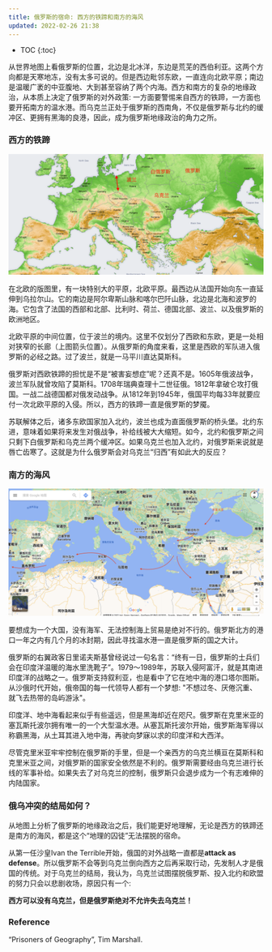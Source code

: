 ```yaml
---
title: 俄罗斯的宿命: 西方的铁蹄和南方的海风
updated: 2022-02-26 21:38
---
```



* TOC
{:toc}

从世界地图上看俄罗斯的位置，北边是北冰洋，东边是荒芜的西伯利亚。这两个方向都是天寒地冻，没有太多可说的。但是西边毗邻东欧，一直连向北欧平原；南边是温暖广袤的中亚腹地、大到甚至容纳了两个内海。西方和南方的复杂的地缘政治，从本质上决定了俄罗斯的对外政策: 一方面要警惕来自西方的铁蹄，一方面也要开拓南方的温水港。而乌克兰正处于俄罗斯的西南角，不仅是俄罗斯与北约的缓冲区、更拥有黑海的良港，因此，成为俄罗斯地缘政治的角力之所。


### 西方的铁蹄

<p align="center">
<img src="/images/Europe_topography_map.png" alt="Europe_topography_map" width="800"/>
</p>

在北欧的版图里，有一块特别大的平原，北欧平原。最西边从法国开始向东一直延伸到乌拉尔山。它的南边是阿尔卑斯山脉和喀尔巴阡山脉，北边是北海和波罗的海。它包含了法国的西部和北部、比利时、荷兰、德国北部、波兰、以及俄罗斯的欧洲地区。

北欧平原的中间位置，位于波兰的境内。这里不仅划分了西欧和东欧，更是一处相对狭窄的长廊（上图箭头位置）。从俄罗斯的角度来看，这里是西欧的军队进入俄罗斯的必经之路。过了波兰，就是一马平川直达莫斯科。

俄罗斯对西欧铁蹄的担忧是不是“被害妄想症”呢？还真不是。1605年俄波战争，波兰军队就曾攻陷了莫斯科。1708年瑞典查理十二世征俄。1812年拿破仑攻打俄国。一战二战德国都对俄发动战争。从1812年到1945年，俄国平均每33年就要应付一次北欧平原的入侵。所以，西方的铁蹄一直是俄罗斯的梦魇。

苏联解体之后，诸多东欧国家加入北约，波兰也成为直面俄罗斯的桥头堡。北约东进，意味着如果将来发生对俄战争，补给线被大大缩短。如今，北约和俄罗斯之间只剩下白俄罗斯和乌克兰两个缓冲区。如果乌克兰也加入北约，对俄罗斯来说就是唇亡齿寒了。这就是为什么俄罗斯会对乌克兰“归西”有如此大的反应？

### 南方的海风

<p align="center">
<img src="/images/crimea.png" alt="crimea" width="800"/>
</p>

要想成为一个大国，没有海军、无法控制海上贸易是绝对不行的。俄罗斯北方的港口一年之内有几个月的冰封期，因此寻找温水港一直是俄罗斯的国之大计。

俄罗斯的右翼政客日里诺夫斯基曾经说过一句名言：“终有一日，俄罗斯的士兵们会在印度洋温暖的海水里洗靴子”。1979～1989年，苏联入侵阿富汗，就是其南进印度洋的战略之一。俄罗斯支持叙利亚，也是看中了它在地中海的港口塔尔图斯。从沙俄时代开始，俄帝国的每一代领导人都有一个梦想: "不想过冬、厌倦沉重、就飞去热带的岛屿游泳"。

印度洋、地中海看起来似乎有些遥远，但是黑海却近在咫尺。俄罗斯在克里米亚的塞瓦斯托波尔拥有唯一的一个大型温水港。从塞瓦斯托波尔开始，俄罗斯海军得以称霸黑海，从土耳其进入地中海，再驶向梦寐以求的印度洋和大西洋。

尽管克里米亚牢牢控制在俄罗斯的手里，但是一个亲西方的乌克兰横亘在莫斯科和克里米亚之间，对俄罗斯的国家安全依然是不利的。俄罗斯需要经由乌克兰进行长线的军事补给。如果失去了对乌克兰的控制，俄罗斯只会退步成为一个有志难伸的内陆国家。

### 俄乌冲突的结局如何？

从地图上分析了俄罗斯的地缘政治之后，我们能更好地理解，无论是西方的铁蹄还是南方的海风，都是这个“地理的囚徒”无法摆脱的宿命。

从第一任沙皇Ivan the Terrible开始，俄国的对外战略一直都是**attack as defense**。所以俄罗斯不会等到乌克兰倒向西方之后再采取行动，先发制人才是俄国的传统。对于乌克兰的结局，我认为，乌克兰试图摆脱俄罗斯、投入北约和欧盟的努力只会以悲剧收场，原因只有一个:

**西方可以没有乌克兰，但是俄罗斯绝对不允许失去乌克兰！**




### Reference

“Prisoners of Geography”, Tim Marshall.


